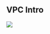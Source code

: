 ## VPC Intro

<img src="https://raw.githubusercontent.com/dhrub123/AWS/master/VPC/images/vpc.png"/>
